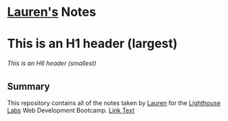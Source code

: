 # [Lauren's](https://github.com/ribeirolm) Notes
# This is an H1 header (largest)
###### This is an H6 header (smallest)
## Summary

This repository contains all of the notes taken by [Lauren](https://github.com/ribeirolm) for the [Lighthouse Labs](https://www.lighthouselabs.ca/?gclid=CjwKCAiA4t_iBRApEiwAn-vt-7ddxtAahsmVagDrT18ExDC76y3_X48iVw4-3-Ur4eya6AzjDvlzjhoC2m0QAvD_BwE) Web Development Bootcamp.
[Link Text](https://github.com/ribeirolm)